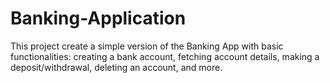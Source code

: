 # Banking-Application
This project  create a simple version of the Banking App with basic functionalities: creating a bank account, fetching account details, making a deposit/withdrawal, deleting an account, and more.
